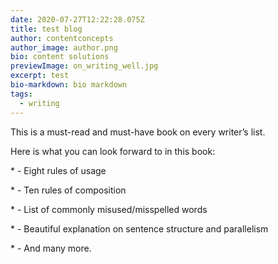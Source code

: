 ```yaml
---
date: 2020-07-27T12:22:28.075Z
title: test blog
author: contentconcepts
author_image: author.png
bio: content solutions
previewImage: on_writing_well.jpg
excerpt: test
bio-markdown: bio markdown
tags:
  - writing
---
```

This is a must-read and must-have book on every writer’s list.

Here is what you can look forward to in this book:

\* - Eight rules of usage

\* - Ten rules of composition

\* - List of commonly misused/misspelled words

\* - Beautiful explanation on sentence structure and parallelism

\* - And many more.
